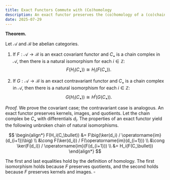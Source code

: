 ```yaml
---
title: Exact Functors Commute with (Co)homology
description: An exact functor preserves the (co)homology of a (co)chain complex.
date: 2025-07-29
---
```


**Theorem.**

Let $\mathcal{A}$ and $\mathcal{B}$ be abelian categories.

1.  If $F : \mathcal{A} \to \mathcal{B}$ is an exact covariant functor and $C_\bullet$ is a chain complex in $\mathcal{A}$, then there is a natural isomorphism for each $i \in \mathbb{Z}$:
    $$
    F(H_i(C_\bullet)) \cong H_i(F(C_\bullet)).
    $$

2.  If $G : \mathcal{A} \to \mathcal{B}$ is an exact contravariant functor and $C_\bullet$ is a chain complex in $\mathcal{A}$, then there is a natural isomorphism for each $i \in \mathbb{Z}$:
    $$
    G(H_i(C_\bullet)) \cong H^i(G(C_\bullet)).
    $$

*Proof.*
We prove the covariant case; the contravariant case is analogous. An exact functor preserves kernels, images, and quotients. Let the chain complex be $C_\bullet$ with differentials $d_i$. The properties of an exact functor yield the following unbroken chain of natural isomorphisms.

$$
\begin{align*}
F(H_i(C_\bullet)) &= F\big(\ker(d_i) / \operatorname{im}(d_{i+1})\big) \\
&\cong F(\ker(d_i)) / F(\operatorname{im}(d_{i+1})) \\
&\cong \ker(F(d_i)) / \operatorname{im}(F(d_{i+1})) \\
&= H_i(F(C_\bullet))
\end{align*}
$$

The first and last equalities hold by the definition of homology. The first isomorphism holds because $F$ preserves quotients, and the second holds because $F$ preserves kernels and images.
$\square$